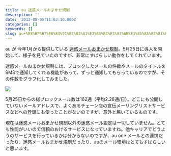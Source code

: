 ```yaml
---
title: au 迷惑メールおまかせ規制
description: ''
date: '2012-08-05T11:03:10.000Z'
categories: []
keywords: []
slug: au+%E8%BF%B7%E6%83%91%E3%83%A1%E3%83%BC%E3%83%AB%E3%81%8A%E3%81%BE%E3%81%8B%E3%81%9B%E8%A6%8F%E5%88%B6
---
```

au が 今年1月から提供している [迷惑メールおまかせ規制](http://www.au.kddi.com/service/email/support/meiwaku/email_boshi/filter/shitei_kyohi/meiwaku.html)。5月25日に導入を開始して、様子を見ていたのですが、非常にすばらしい動作をしてくれています。

迷惑メールおまかせ規制には、ブロックしたメールの件数やメールのタイトルをSMSで通知してくれる機能があって、ずっと通知してもらっているのですが、その件数をグラフ化してみました。

![](0__UDVdCOkzRvGJn7Hj.jpg)

5月25日からの総ブロックメール数は162通（平均2.28通/日）。どこにも公開していないメールアドレスで、よくあるチェーン店の宣伝メーリングリストサービスなどへの登録にも使ったことがないのですが、意外と届いているものです。

現在は迷惑メールおまかせ規制以外の迷惑メール設定は一切していません。とても性能がいいので信頼のおけるサービスになっていますね。他キャリアでどうようのサービスを行っているかは分からないのですが、au one メールとの連携だったり、迷惑メールおまかせ規制だったり、auのメール環境はとてもすばらしいと思います。